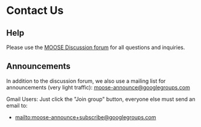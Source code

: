 # Contact Us

## Help

Please use the [MOOSE Discussion forum](https://github.com/idaholab/moose/discussions) for all
questions and inquiries.

## Announcements

In addition to the discussion forum, we also use a mailing list for
announcements (very light traffic): [moose-announce@googlegroups.com](https://groups.google.com/forum/#!forum/moose-announce)

Gmail Users: Just click the "Join group" button, everyone else must send an email to:

- [mailto:moose-announce+subscribe@googlegroups.com](mailto:moose-announce+subscribe@googlegroups.com)

